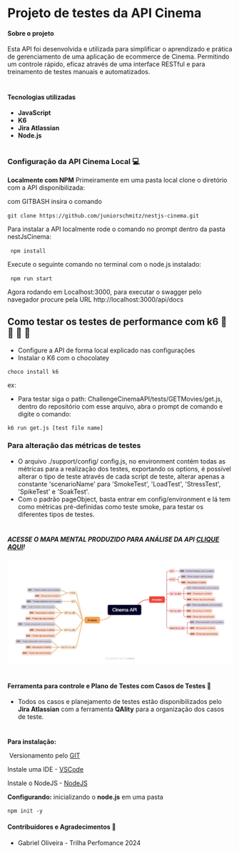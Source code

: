 # Projeto de testes da API Cinema

<!-- <div style="text-align: center;">
  <img src="./assets/" alt="Logo Compass" style="width: 75%; height: 250px; object-fit: cover;">
</div> -->

#### Sobre o projeto

Esta API foi desenvolvida e utilizada para simplificar o aprendizado e prática de gerenciamento de uma aplicação de ecommerce de Cinema. Permitindo um controle rápido, eficaz através de uma interface RESTful e para treinamento de testes manuais e automatizados.

#

#### Tecnologias utilizadas

- **JavaScript**
- **K6**
- **Jira Atlassian**
- **Node.js**

#

### Configuração da API Cinema Local 💻

**Localmente com NPM**
Primeiramente em uma pasta local clone o diretório com a API disponibilizada:

com GITBASH insira o comando

`git clone https://github.com/juniorschmitz/nestjs-cinema.git`

Para instalar a API localmente rode o comando no prompt dentro da pasta nestJsCinema:

` npm install`

Execute o seguinte comando no terminal com o node.js instalado:

` npm run start`

Agora rodando em Localhost:3000, para executar o swagger pelo navegador procure pela URL http://localhost:3000/api/docs

## Como testar os testes de performance com k6 🤖 🤖 🤖 🤖

- Configure a API de forma local explicado nas configurações
- Instalar o K6 com o chocolatey

```
choco install k6
```

ex:

- Para testar siga o path: ChallengeCinemaAPI/tests/GETMovies/get.js, dentro do repositório com esse arquivo, abra o prompt de comando e digite o comando:

```
k6 run get.js [test file name]
```

### Para alteração das métricas de testes

- O arquivo ./support/config/ config.js, no environment contém todas as métricas para a realização dos testes, exportando os options, é possível alterar o tipo de teste através de cada script de teste, alterar apenas a constante 'scenarioName' para 'SmokeTest', 'LoadTest', 'StressTest', 'SpikeTest' e 'SoakTest'.
- Com o padrão pageObject, basta entrar em config/environment e lá tem como métricas pré-definidas como teste smoke, para testar os diferentes tipos de testes.

#

##### ACESSE O **MAPA MENTAL** PRODUZIDO PARA ANÁLISE DA API <a href=" " target="_blank"> CLIQUE AQUI</a>!

<img src="/assets/CinemaAPI.jpg">

#

#### Ferramenta para controle e Plano de Testes com Casos de Testes 🔎

- Todos os casos e planejamento de testes estão disponibilizados pelo **Jira Atlassian** com a ferramenta **QAlity** para a organização dos casos de teste.

#

**Para instalação:**

​​
Versionamento pelo <a href="https://git-scm.com/" target="_blank">GIT</a>

Instale uma IDE - <a href="https://code.visualstudio.com/download" target="_blank">VSCode</a>

Instale o NodeJS - <a href="https://nodejs.org/en/download/" target="_blank">NodeJS</a>

**Configurando:**
inicializando o **node.js** em uma pasta

```
npm init -y
```

#### Contribuídores e Agradecimentos 📌

- Gabriel Oliveira - Trilha Perfomance 2024
